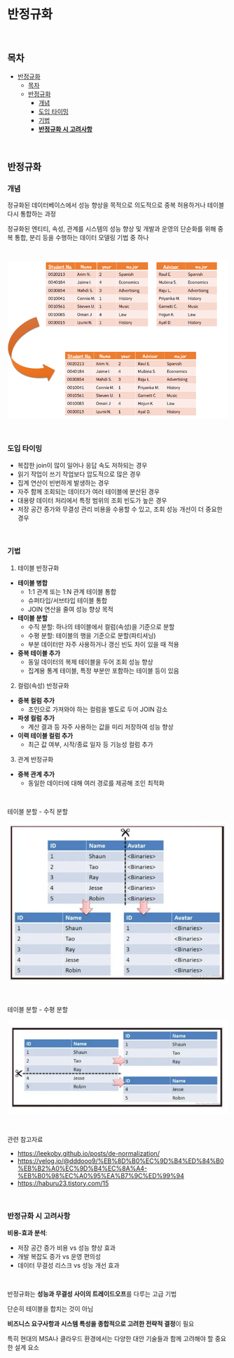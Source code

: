 # 반정규화

<br>

## 목차
- [반정규화](#반정규화)
  - [목차](#목차)
  - [반정규화](#반정규화-1)
    - [개념](#개념)
    - [도입 타이밍](#도입-타이밍)
    - [기법](#기법)
    - [**반정규화 시 고려사항**](#반정규화-시-고려사항)

<br>

## 반정규화

### 개념

정규화된 데이터베이스에서 성능 향상을 목적으로 의도적으로 중복 허용하거나 테이블 다시 통합하는 과정

정규화된 엔티티, 속성, 관계를 시스템의 성능 향상 및 개발과 운영의 단순화를 위해 중복 통합, 분리 등을 수행하는 데이터 모델링 기법 중 하나

<br>

![image3.png](./img/image3.png)

<br>

### 도입 타이밍

- 복잡한 join이 많이 일어나 응답 속도 저하되는 경우
- 읽기 작업이 쓰기 작업보다 압도적으로 많은 경우
- 집계 연산이 빈번하게 발생하는 경우
- 자주 함께 조회되는 데이터가 여러 테이블에 분산된 경우
- 대용량 데이터 처리에서 특정 범위의 조회 빈도가 높은 경우
- 저장 공간 증가와 무결성 관리 비용을 수용할 수 있고, 조회 성능 개선이 더 중요한 경우

<br>

### 기법

1. 테이블 반정규화

- **테이블 병합**
    - 1:1 관계 또는 1:N 관계 테이블 통합
    - 슈퍼타입/서브타입 테이블 통합
    - JOIN 연산을 줄여 성능 향상 목적
- **테이블 분할**
    - 수직 분할: 하나의 테이블에서 컬럼(속성)을 기준으로 분할
    - 수평 분할: 테이블의 행을 기준으로 분할(파티셔닝)
    - 부분 데이터만 자주 사용하거나 갱신 빈도 차이 있을 때 적용
- **중복 테이블 추가**
    - 동일 데이터의 복제 테이블을 두어 조회 성능 향상
    - 집계용 통계 테이블, 특정 부분만 포함하는 테이블 등이 있음

2. 컬럼(속성) 반정규화

- **중복 컬럼 추가**
    - 조인으로 가져와야 하는 컬럼을 별도로 두어 JOIN 감소
- **파생 컬럼 추가**
    - 계산 결과 등 자주 사용하는 값을 미리 저장하여 성능 향상
- **이력 테이블 컬럼 추가**
    - 최근 값 여부, 시작/종료 일자 등 기능성 컬럼 추가

3. 관계 반정규화

- **중복 관계 추가**
    - 동일한 데이터에 대해 여러 경로를 제공해 조인 최적화

<br>

테이블 분할 - 수직 분할

![image4.png](./img/image4.png)

<br>

테이블 분할 - 수평 분할

![image5.png](./img/image5.png)

<br>

관련 참고자료

- https://leekoby.github.io/posts/de-normalization/
- https://velog.io/@dddooo9/%EB%8D%B0%EC%9D%B4%ED%84%B0%EB%B2%A0%EC%9D%B4%EC%8A%A4-%EB%B0%98%EC%A0%95%EA%B7%9C%ED%99%94
- https://haburu23.tistory.com/15

<br>

### **반정규화 시 고려사항**

**비용-효과 분석**:

- 저장 공간 증가 비용 vs 성능 향상 효과
- 개발 복잡도 증가 vs 운영 편의성
- 데이터 무결성 리스크 vs 성능 개선 효과

<br>

반정규화는 **성능과 무결성 사이의 트레이드오프**를 다루는 고급 기법

단순히 테이블을 합치는 것이 아님

**비즈니스 요구사항과 시스템 특성을 종합적으로 고려한 전략적 결정**이 필요

특히 현대의 MSA나 클라우드 환경에서는 다양한 대안 기술들과 함께 고려해야 할 중요한 설계 요소